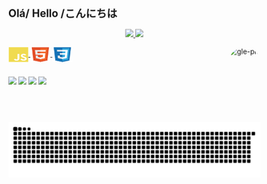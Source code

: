 ## Olá/ Hello /こんにちは
 <div>
<div align="center">
  <a href="https://github.com/Gleberson13">
  <img height="180em" src="https://github-readme-stats.vercel.app/api?username=Gleberson13&show_icons=true&theme=solarized-dark&include_all_commits=true&count_private=true"/>
  <img height="180em" src="https://github-readme-stats.vercel.app/api/top-langs/?username=Gleberson13&layout=compact&langs_count=7&theme=solarized-dark"/>
</div>
<div style="display: inline_block"><br>
  <img align="center" alt="Js" height="30" width="40" src="https://raw.githubusercontent.com/devicons/devicon/master/icons/javascript/javascript-plain.svg">
  <img align="center" alt="HTML" height="30" width="40" src="https://raw.githubusercontent.com/devicons/devicon/master/icons/html5/html5-original.svg">
  <img align="center" alt="CSS" height="30" width="40" src="https://raw.githubusercontent.com/devicons/devicon/master/icons/css3/css3-original.svg">
  <img align="right" alt="gle-pic" height="150" style="border-radius:50px;" src="https://i.imgur.com/3o8Pllh.png">

</div>
  
  ##
 
<div> 
 	 <a href="https://www.linkedin.com/in/gleberson-ferreira-a928b5133/" target="_blank"><img src="https://img.shields.io/badge/Linkedin-9146FF?style=for-the-badge&logo=linkedin&logoColor=white" target="_blank"></a>
 <a href="https://codepen.io/gleberson13" target="_blank"><img src="https://img.shields.io/badge/CodePen-9146FF?style=for-the-badge&logo=codepen&logoColor=white" target="_blank"></a>
  <a href = "mailto:glebersonferreira@gmail.com"><img src="https://img.shields.io/badge/-Gmail-%23333?style=for-the-badge&logo=gmail&logoColor=white" target="_blank"></a>
 	<a href="https://www.twitch.tv/glebs__" target="_blank"><img src="https://img.shields.io/badge/Twitch-9146FF?style=for-the-badge&logo=twitch&logoColor=white" target="_blank"></a>
 
  </div>
 
 
   ![Snake animation](https://github.com/Gleberson13/Gleberson13/blob/output/github-contribution-grid-snake.svg)

  
